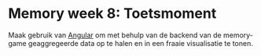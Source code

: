 # Memory week 8: Toetsmoment


Maak gebruik van [Angular](https://angular.io) om met behulp van de backend van de memory-game geaggregeerde data op te halen en in een fraaie visualisatie te tonen.